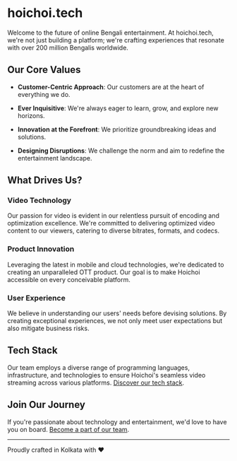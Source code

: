 # hoichoi.tech

Welcome to the future of online Bengali entertainment. At hoichoi.tech, we're not just building a platform; we're crafting experiences that resonate with over 200 million Bengalis worldwide.

## Our Core Values

- **Customer-Centric Approach**: Our customers are at the heart of everything we do.
  
- **Ever Inquisitive**: We're always eager to learn, grow, and explore new horizons.
  
- **Innovation at the Forefront**: We prioritize groundbreaking ideas and solutions.
  
- **Designing Disruptions**: We challenge the norm and aim to redefine the entertainment landscape.

## What Drives Us?

### Video Technology
Our passion for video is evident in our relentless pursuit of encoding and optimization excellence. We're committed to delivering optimized video content to our viewers, catering to diverse bitrates, formats, and codecs.

### Product Innovation
Leveraging the latest in mobile and cloud technologies, we're dedicated to creating an unparalleled OTT product. Our goal is to make Hoichoi accessible on every conceivable platform.

### User Experience
We believe in understanding our users' needs before devising solutions. By creating exceptional experiences, we not only meet user expectations but also mitigate business risks.

## Tech Stack
Our team employs a diverse range of programming languages, infrastructure, and technologies to ensure Hoichoi's seamless video streaming across various platforms. [Discover our tech stack](https://stackshare.io/hoichoi/tech).

## Join Our Journey
If you're passionate about technology and entertainment, we'd love to have you on board. [Become a part of our team](https://join.hoichoi.tech).

---

Proudly crafted in Kolkata with ❤️  

